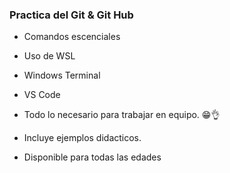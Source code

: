 ### Practica del Git & Git Hub

- Comandos escenciales 
- Uso de WSL  
- Windows Terminal 
- VS Code  

- Todo lo necesario para trabajar en equipo. 😁👌

- Incluye ejemplos didacticos.

- Disponible para todas las edades

